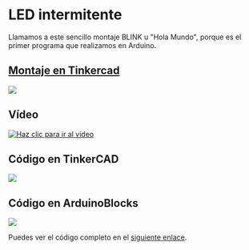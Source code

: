 # LED intermitente

Llamamos a este sencillo montaje BLINK u "Hola Mundo", porque es el primer programa que realizamos en Arduino.

## [Montaje en Tinkercad](https://www.tinkercad.com/things/58pb1LnwuDn-1-blink-bloques)

[![](imágenes/blink.png)](https://www.tinkercad.com/things/58pb1LnwuDn-1-blink-bloques "Ver el circuito en TinkerCAD")

## Vídeo


[![Haz clic para ir al vídeo](http://img.youtube.com/vi/2RPqv3ILTJM/0.jpg)](http://www.youtube.com/watch?v=2RPqv3ILTJM "Blink con LED")

## Código en TinkerCAD
![](imágenes/TinkerBlink.png)

## Código en ArduinoBlocks
![](imágenes/AB_blink.png)

Puedes ver el código completo en el [siguiente enlace](http://www.arduinoblocks.com/web/project/10323).